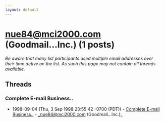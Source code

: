 ```yaml
---
layout: default
---
```


# nue84@mci2000.com (Goodmail...Inc.) (1 posts)

_Be aware that many list participants used multiple email addresses over their time active on the list. As such this page may not contain all threads available._

## Threads

### Complete E-mail Business..
+ 1998-09-04 (Thu, 3 Sep 1998 23:55:42 -0700 (PDT)) - [Complete E-mail Business..](/archive/1998/09/74b7b827794a4f2b9ad34bee24409e74a54f0116de20002b5bc6bd36ed30934d) - _nue84@mci2000.com (Goodmail...Inc.)_

